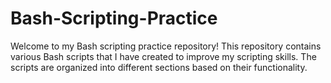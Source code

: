 # Bash-Scripting-Practice
Welcome to my Bash scripting practice repository! This repository contains various Bash scripts that I have created to improve my scripting skills. The scripts are organized into different sections based on their functionality.
